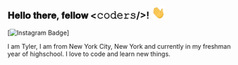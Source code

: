 <h2> 𝐇𝐞𝐥𝐥𝐨 𝐭𝐡𝐞𝐫𝐞, 𝐟𝐞𝐥𝐥𝐨𝐰 <𝚌𝚘𝚍𝚎𝚛𝚜/>! <img src="https://raw.githubusercontent.com/ABSphreak/ABSphreak/master/gifs/Hi.gif" width="30px"></h2>

[![Instagram Badge](https://img.shields.io/badge/-@tylerlo_-5851d8style=flatsquare&labelColor=5851d8&logo=instagram&logoColor=white&link=https://www.instagram.com/tylerlo_/)]

I am Tyler, I am from New York City, New York and currently in my freshman year of highschool. I love to code and learn new things.
